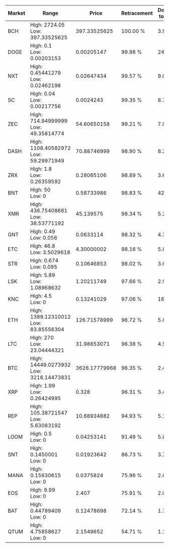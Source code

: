 | Market | Range | Price| Retracement | Doubles to 50% |
| --- | --- | --- | --- | --- |
| BCH | High: 2724.05<br />Low: 397.33525625 | 397.33525625 | 100.00 % | 3.93 |
| DOGE | High: 0.1<br />Low: 0.00203153 | 0.00205147 | 99.98 % | 24.87 |
| NXT | High: 0.45441279<br />Low: 0.02462198 | 0.02647434 | 99.57 % | 9.05 |
| SC | High: 0.04<br />Low: 0.00217756 | 0.0024243 | 99.35 % | 8.70 |
| ZEC | High: 714.94999999<br />Low: 49.35814774 | 54.60650158 | 99.21 % | 7.00 |
| DASH | High: 1108.40582972<br />Low: 59.29971949 | 70.88746999 | 98.90 % | 8.24 |
| ZRX | High: 1.8<br />Low: 0.26359592 | 0.28065106 | 98.89 % | 3.68 |
| BNT | High: 50<br />Low: 0 | 0.58733986 | 98.83 % | 42.56 |
| XMR | High: 436.75408661<br />Low: 38.53771192 | 45.139575 | 98.34 % | 5.26 |
| GNT | High: 0.49<br />Low: 0.056 | 0.0633114 | 98.32 % | 4.31 |
| ETC | High: 46.8<br />Low: 3.5029618 | 4.30000002 | 98.16 % | 5.85 |
| STR | High: 0.674<br />Low: 0.095 | 0.10646853 | 98.02 % | 3.61 |
| LSK | High: 5.89<br />Low: 1.08968632 | 1.20211749 | 97.66 % | 2.90 |
| KNC | High: 4.5<br />Low: 0 | 0.13241029 | 97.06 % | 16.99 |
| ETH | High: 1389.12310012<br />Low: 83.85556304 | 126.71578999 | 96.72 % | 5.81 |
| LTC | High: 270<br />Low: 23.04444321 | 31.98653071 | 96.38 % | 4.58 |
| BTC | High: 14449.0273932<br />Low: 3216.14473831 | 3626.17779968 | 96.35 % | 2.44 |
| XRP | High: 1.99<br />Low: 0.26424995 | 0.328 | 96.31 % | 3.44 |
| REP | High: 105.38721547<br />Low: 5.63083192 | 10.68934882 | 94.93 % | 5.19 |
| LOOM | High: 0.5<br />Low: 0 | 0.04253141 | 91.49 % | 5.88 |
| SNT | High: 0.1450001<br />Low: 0 | 0.01923642 | 86.73 % | 3.77 |
| MANA | High: 0.15630615<br />Low: 0 | 0.0375824 | 75.96 % | 2.08 |
| EOS | High: 9.99<br />Low: 0 | 2.407 | 75.91 % | 2.08 |
| BAT | High: 0.44789409<br />Low: 0 | 0.12478698 | 72.14 % | 1.79 |
| QTUM | High: 4.75858627<br />Low: 0 | 2.1549652 | 54.71 % | 1.10 |
